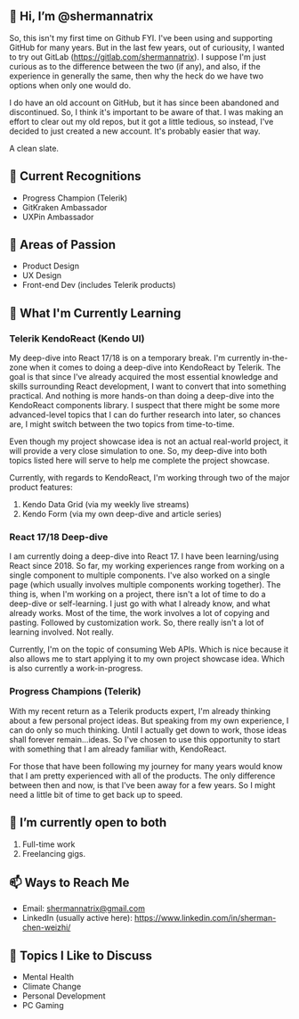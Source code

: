 ## 👋 Hi, I’m @shermannatrix

So, this isn't my first time on Github FYI. I've been using and supporting GitHub for many years. But in the last few years, out of curiousity, 
I wanted to try out GitLab (https://gitlab.com/shermannatrix). I suppose I'm just curious as to the difference between the two (if any), and also, if the experience in generally the same, then why the heck do we have two options when only one would do. 

I do have an old account on GitHub, but it has since been abandoned and discontinued. So, I think it's important to be aware of that. I was making 
an effort to clear out my old repos, but it got a little tedious, so instead, I've decided to just created a new account. It's probably easier that way.

A clean slate.

## 🏅 Current Recognitions
- Progress Champion (Telerik)
- GitKraken Ambassador
- UXPin Ambassador

## 👀 Areas of Passion
- Product Design
- UX Design
- Front-end Dev (includes Telerik products)

## 🌱 What I'm Currently Learning

### Telerik KendoReact (Kendo UI)

My deep-dive into React 17/18 is on a temporary break. I'm currently in-the-zone when it comes to doing a deep-dive into KendoReact by Telerik. The goal is that since I've already acquired the most essential knowledge and skills surrounding React development, I want to convert that into something practical. And nothing is more hands-on than doing a deep-dive into the KendoReact components library. I suspect that there might be some more advanced-level topics that I can do further research into later, so chances are, I might switch between the two topics from time-to-time.

Even though my project showcase idea is not an actual real-world project, it will provide a very close simulation to one. So, my deep-dive into both topics listed here will serve to help me complete the project showcase.

Currently, with regards to KendoReact, I'm working through two of the major product features:
1. Kendo Data Grid (via my weekly live streams)
2. Kendo Form (via my own deep-dive and article series)

### React 17/18 Deep-dive

I am currently doing a deep-dive into React 17. I have been learning/using React since 2018. So far, my working experiences range from working 
on a single component to multiple components. I've also worked on a single page (which usually involves multiple components working together). The thing is, 
when I'm working on a project, there isn't a lot of time to do a deep-dive or self-learning. I just go with what I already know, and what already works. 
Most of the time, the work involves a lot of copying and pasting. Followed by customization work. So, there really isn't a lot of learning involved. 
Not really.

Currently, I'm on the topic of consuming Web APIs. Which is nice because it also allows me to start applying it to my own project showcase idea. Which is also currently a work-in-progress. 

### Progress Champions (Telerik)

With my recent return as a Telerik products expert, I'm already thinking about a few personal project ideas. But speaking from my own experience, I can do 
only so much thinking. Until I actually get down to work, those ideas shall forever remain...ideas. So I've chosen to use this opportunity to start with 
something that I am already familiar with, KendoReact.

For those that have been following my journey for many years would know that I am pretty experienced with all of the products. The only difference between 
then and now, is that I've been away for a few years. So I might need a little bit of time to get back up to speed.

## 💞️ I’m currently open to both
1. Full-time work
2. Freelancing gigs.

## 📫 Ways to Reach Me
- Email: shermannatrix@gmail.com
- LinkedIn (usually active here): https://www.linkedin.com/in/sherman-chen-weizhi/

## 💬 Topics I Like to Discuss
- Mental Health
- Climate Change
- Personal Development
- PC Gaming
